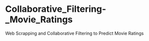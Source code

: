 # Collaborative_Filtering-_Movie_Ratings
Web Scrapping and Collaborative Filtering to Predict Movie Ratings
